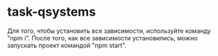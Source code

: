 # task-qsystems
Для того, чтобы установить все зависимости, используйте команду "npm i".
После того, как все зависимости установились, можно запускать проект командой "npm start".
